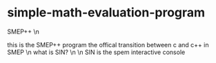 # simple-math-evaluation-program
SMEP++
\n

this is the SMEP++ program the offical transition between c and c++ in SMEP
\n
what is SIN?
\n
\n
SIN is the spem interactive console
